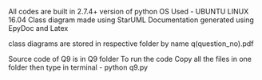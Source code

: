 All codes are built in 2.7.4+ version of python
OS Used - UBUNTU LINUX 16.04
Class diagram made using StarUML
Documentation generated using EpyDoc and Latex


class diagrams are stored in respective folder by name q(question_no).pdf
 

Source code of Q9 is in Q9 folder 
To run the code 
Copy all the files in one folder 
then type in terminal - python q9.py 
